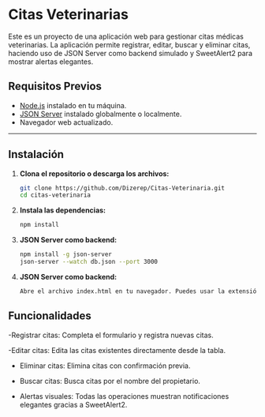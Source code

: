 # Citas Veterinarias

Este es un proyecto de una aplicación web para gestionar citas médicas veterinarias. La aplicación permite registrar, editar, buscar y eliminar citas, haciendo uso de JSON Server como backend simulado y SweetAlert2 para mostrar alertas elegantes.

## Requisitos Previos

- [Node.js](https://nodejs.org) instalado en tu máquina.
- [JSON Server](https://www.npmjs.com/package/json-server) instalado globalmente o localmente.
- Navegador web actualizado.

---

## Instalación

1. **Clona el repositorio o descarga los archivos:**

   ```bash
   git clone https://github.com/Dizerep/Citas-Veterinaria.git
   cd citas-veterinaria


2. **Instala las dependencias:**

   ```bash
   npm install


3. **JSON Server como backend:**

   ```bash
   npm install -g json-server
   json-server --watch db.json --port 3000

4. **JSON Server como backend:**

   ```bash
   Abre el archivo index.html en tu navegador. Puedes usar la extensión "Live Server" en Visual Studio Code para un entorno más dinámico.

## Funcionalidades

-Registrar citas: Completa el formulario y registra nuevas citas.

-Editar citas: Edita las citas existentes directamente desde la tabla.

- Eliminar citas: Elimina citas con confirmación previa.

- Buscar citas: Busca citas por el nombre del propietario.

- Alertas visuales: Todas las operaciones muestran notificaciones elegantes gracias a SweetAlert2.


